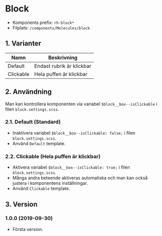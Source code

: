 # Block
* Komponents prefix: `rh-block*`
* Filplats: `/components/Molecules/block`

## 1. Varianter
|Namn|Beskrivning|
|---|---|
|Default|Endast rubrik är klickbar|
|Clickable|Hela puffen är klickbar|

## 2. Användning
Man kan kontrollera komponenten via variabel `$block__box--isClickable` i filen `block.settings.scss`.

### 2.1. Default (Standard)
* Inaktivera variabel `$block__box--isClickable: false;` i filen `block.settings.scss`.
* Använd `Default` template.

### 2.2. Clickable (Hela puffen är klickbar)
* Aktivera variabel `$block__box--isClickable: true;` i filen `block.settings.scss`.
* Många andra beteende aktiveras automatiska och man kan också justera i komponentens inställningar.
* Använd `Clickable` template.

## 3. Version
### 1.0.0 (2019-09-30)
* Första version.